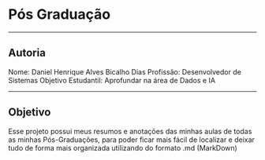 # Pós Graduação

---

## Autoria
Nome: Daniel Henrique Alves Bicalho Dias
Profissão: Desenvolvedor de Sistemas
Objetivo Estudantil: Aprofundar na área de Dados e IA

---

## Objetivo
Esse projeto possui meus resumos e anotações das minhas aulas de todas as minhas Pós-Graduações, para poder ficar mais fácil de localizar e deixar tudo de forma mais organizada utilizando do formato .md (MarkDown)
